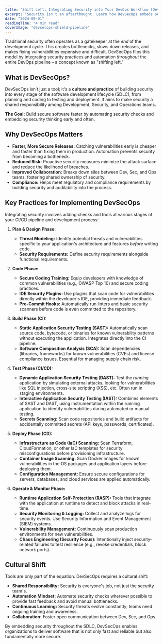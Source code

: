 ```yaml
---
title: "Shift Left: Integrating Security into Your DevOps Workflow (DevSecOps)"
excerpt: "Security isn't an afterthought. Learn how DevSecOps embeds security practices throughout the software development lifecycle, making applications more secure from the start."
date: "2024-09-01"
readingTime: "4 min read"
coverImage: "devsecops-shield-pipeline"
---
```


Traditional security often operates as a gatekeeper at the *end* of the development cycle. This creates bottlenecks, slows down releases, and makes fixing vulnerabilities expensive and difficult. DevSecOps flips this model by integrating security practices and automation *throughout* the entire DevOps pipeline – a concept known as "shifting left."

## What is DevSecOps?

DevSecOps isn't just a tool; it's a **culture and practice** of building security into every stage of the software development lifecycle (SDLC), from planning and coding to testing and deployment. It aims to make security a shared responsibility among Development, Security, and Operations teams.

**The Goal:** Build secure software faster by automating security checks and embedding security thinking early and often.

## Why DevSecOps Matters

*   **Faster, More Secure Releases:** Catching vulnerabilities early is cheaper and faster than fixing them in production. Automation prevents security from becoming a bottleneck.
*   **Reduced Risk:** Proactive security measures minimize the attack surface and reduce the likelihood of breaches.
*   **Improved Collaboration:** Breaks down silos between Dev, Sec, and Ops teams, fostering shared ownership of security.
*   **Compliance:** Helps meet regulatory and compliance requirements by building security and auditability into the process.

## Key Practices for Implementing DevSecOps

Integrating security involves adding checks and tools at various stages of your CI/CD pipeline and development process:

1.  **Plan & Design Phase:**
    *   **Threat Modeling:** Identify potential threats and vulnerabilities specific to your application's architecture and features *before* writing code.
    *   **Security Requirements:** Define security requirements alongside functional requirements.

2.  **Code Phase:**
    *   **Secure Coding Training:** Equip developers with knowledge of common vulnerabilities (e.g., OWASP Top 10) and secure coding practices.
    *   **IDE Security Plugins:** Use plugins that scan code for vulnerabilities directly within the developer's IDE, providing immediate feedback.
    *   **Pre-Commit Hooks:** Automatically run linters and basic security scanners before code is even committed to the repository.

3.  **Build Phase (CI):**
    *   **Static Application Security Testing (SAST):** Automatically scan source code, bytecode, or binaries for known vulnerability patterns without executing the application. Integrates directly into the CI pipeline.
    *   **Software Composition Analysis (SCA):** Scan dependencies (libraries, frameworks) for known vulnerabilities (CVEs) and license compliance issues. Essential for managing supply chain risk.

4.  **Test Phase (CI/CD):**
    *   **Dynamic Application Security Testing (DAST):** Test the *running* application by simulating external attacks, looking for vulnerabilities like SQL injection, cross-site scripting (XSS), etc. Often run in staging environments.
    *   **Interactive Application Security Testing (IAST):** Combines elements of SAST and DAST, using instrumentation within the running application to identify vulnerabilities during automated or manual testing.
    *   **Secrets Scanning:** Scan code repositories and build artifacts for accidentally committed secrets (API keys, passwords, certificates).

5.  **Deploy Phase (CD):**
    *   **Infrastructure as Code (IaC) Scanning:** Scan Terraform, CloudFormation, or other IaC templates for security misconfigurations before provisioning infrastructure.
    *   **Container Image Scanning:** Scan Docker images for known vulnerabilities in the OS packages and application layers before deploying them.
    *   **Configuration Management:** Ensure secure configurations for servers, databases, and cloud services are applied automatically.

6.  **Operate & Monitor Phase:**
    *   **Runtime Application Self-Protection (RASP):** Tools that integrate with the application at runtime to detect and block attacks in real-time.
    *   **Security Monitoring & Logging:** Collect and analyze logs for security events. Use Security Information and Event Management (SIEM) systems.
    *   **Vulnerability Management:** Continuously scan production environments for new vulnerabilities.
    *   **Chaos Engineering (Security Focus):** Intentionally inject security-related failures to test resilience (e.g., revoke credentials, block network ports).

## Cultural Shift

Tools are only part of the equation. DevSecOps requires a cultural shift:

*   **Shared Responsibility:** Security is everyone's job, not just the security team's.
*   **Automation Mindset:** Automate security checks wherever possible to provide fast feedback and avoid manual bottlenecks.
*   **Continuous Learning:** Security threats evolve constantly; teams need ongoing training and awareness.
*   **Collaboration:** Foster open communication between Dev, Sec, and Ops.

By embedding security throughout the SDLC, DevSecOps enables organizations to deliver software that is not only fast and reliable but also fundamentally more secure.
